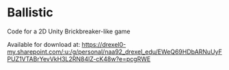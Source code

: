 # Ballistic
Code for a 2D Unity Brickbreaker-like game


Available for download at: https://drexel0-my.sharepoint.com/:u:/g/personal/naa92_drexel_edu/EWeQ69HDbARNuUyFPUZ1VTABrYevVkH3L2RN84lZ-cK48w?e=pcgRWE

